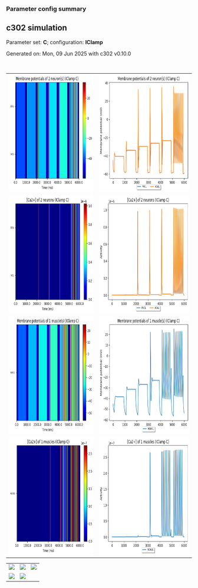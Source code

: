 ### Parameter config summary 
<h2>c302 simulation</h2>
<p>Parameter set: <b>C</b>; configuration: <b>IClamp</b></p>
<p>Generated on: Mon, 09 Jun 2025 with c302 v0.10.0</p><br/>
<table>

<tr>
  <td><a href="images/neurons_C_IClamp.png"><img alt=" " src="images/neurons_C_IClamp.png" height="320"/></a></td>
  <td><a href="images/traces_neuron_IClamp_C.png"><img alt=" " src="images/traces_neuron_IClamp_C.png" height="320"/></a></td>
</tr>

<tr>
  <td><a href="images/neuron_activity_C_IClamp.png"><img alt=" " src="images/neuron_activity_C_IClamp.png" height="320"/></a></td>
  <td><a href="images/traces_neuron_activity_IClamp_C.png"><img alt=" " src="images/traces_neuron_activity_IClamp_C.png" height="320"/></a></td>
</tr>

<tr>
  <td><a href="images/muscles_C_IClamp.png"><img alt=" " src="images/muscles_C_IClamp.png" height="320"/></a></td>
  <td><a href="images/traces_muscles_IClamp_C.png"><img alt=" " src="images/traces_muscles_IClamp_C.png" height="320"/></a></td>
</tr>

<tr>
  <td><a href="images/muscle_activity_C_IClamp.png"><img alt=" " src="images/muscle_activity_C_IClamp.png" height="320"/></a></td>
  <td><a href="images/traces_muscles_activity_IClamp_C.png"><img alt=" " src="images/traces_muscles_activity_IClamp_C.png" height="320"/></a></td>
</tr>
</table>
<table>

<tr><td><a href="images/c302_C_IClamp_exc_to_neurons.png"><img alt=" " src="images/c302_C_IClamp_exc_to_neurons.png" height="320"/></a></td>

  <td><a href="images/c302_C_IClamp_inh_to_neurons.png"><img alt=" " src="images/c302_C_IClamp_inh_to_neurons.png" height="320"/></a></td>

  <td><a href="images/c302_C_IClamp_elec_neurons_neurons.png"><img alt=" " src="images/c302_C_IClamp_elec_neurons_neurons.png" height="320"/></a></td></tr>

<tr><td><a href="images/c302_C_IClamp_exc_to_muscles.png"><img alt=" " src="images/c302_C_IClamp_exc_to_muscles.png" height="320"/></a></td>

  <td><a href="images/c302_C_IClamp_inh_to_muscles.png"><img alt=" " src="images/c302_C_IClamp_inh_to_muscles.png" height="320"/></a></td></tr>
</table>
